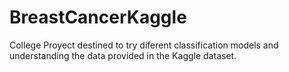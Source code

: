 # BreastCancerKaggle

College Proyect destined to try diferent classification models and understanding the data provided in the Kaggle dataset.
